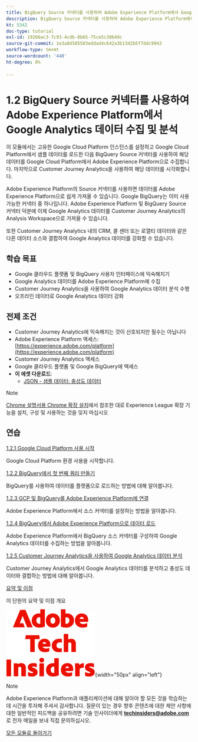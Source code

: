 ```yaml
---
title: BigQuery Source 커넥터를 사용하여 Adobe Experience Platform에서 Google Analytics 데이터 수집 및 분석
description: BigQuery Source 커넥터를 사용하여 Adobe Experience Platform에서 Google Analytics 데이터 수집 및 분석
kt: 5342
doc-type: tutorial
exl-id: 19266ac3-7c93-4cdb-8b65-75ce5c38649c
source-git-commit: 1e3a8d585503eddad4c642a3b13d2b5f7ddc9943
workflow-type: tm+mt
source-wordcount: '448'
ht-degree: 0%

---
```


# 1.2 BigQuery Source 커넥터를 사용하여 Adobe Experience Platform에서 Google Analytics 데이터 수집 및 분석

이 모듈에서는 고유한 Google Cloud Platform 인스턴스를 설정하고 Google Cloud Platform에서 샘플 데이터를 로드한 다음 BigQuery Source 커넥터를 사용하여 해당 데이터를 Google Cloud Platform에서 Adobe Experience Platform으로 수집합니다. 마지막으로 Customer Journey Analytics을 사용하여 해당 데이터를 시각화합니다.

Adobe Experience Platform의 Source 커넥터를 사용하면 데이터를 Adobe Experience Platform으로 쉽게 가져올 수 있습니다. Google BigQuery는 이미 사용 가능한 커넥터 중 하나입니다. Adobe Experience Platform 및 BigQuery Source 커넥터 덕분에 이제 Google Analytics 데이터를 Customer Journey Analytics의 Analysis Workspace으로 가져올 수 있습니다.

또한 Customer Journey Analytics 내의 CRM, 콜 센터 또는 로열티 데이터와 같은 다른 데이터 소스와 결합하여 Google Analytics 데이터를 강화할 수 있습니다.

## 학습 목표

- Google 클라우드 플랫폼 및 BigQuery 사용자 인터페이스에 익숙해지기
- Google Analytics 데이터를 Adobe Experience Platform에 수집
- Customer Journey Analytics을 사용하여 Google Analytics 데이터 분석 수행
- 오프라인 데이터로 Google Analytics 데이터 강화

## 전제 조건

- Customer Journey Analytics에 익숙해지는 것이 선호되지만 필수는 아닙니다
- Adobe Experience Platform 액세스: [https://experience.adobe.com/platform](https://experience.adobe.com/platform)
- Customer Journey Analytics 액세스
- Google 클라우드 플랫폼 및 Google BigQuery에 액세스
- **이 에셋 다운로드**:
   - [JSON - 샘플 데이터: 충성도 데이터](./../../../../assets/json/bqLoyalty.json)

>[!NOTE]
>
>[Chrome 설명서용 Chrome 확장 설치](../../../getting-started/gettingstarted/ex1.md)에서 참조한 대로 Experience League 확장 기능을 설치, 구성 및 사용하는 것을 잊지 마십시오

## 연습

[1.2.1 Google Cloud Platform 사용 시작](./ex1.md)

Google Cloud Platform 환경 사용을 시작합니다.

[1.2.2 BigQuery에서 첫 번째 쿼리 만들기](./ex2.md)

BigQuery를 사용하여 데이터를 플랫폼으로 로드하는 방법에 대해 알아봅니다.

[1.2.3 GCP 및 BigQuery를 Adobe Experience Platform에 연결](./ex3.md)

Adobe Experience Platform에서 소스 커넥터를 설정하는 방법을 알아봅니다.

[1.2.4 BigQuery에서 Adobe Experience Platform으로 데이터 로드](./ex4.md)

Adobe Experience Platform에서 BigQuery 소스 커넥터를 구성하여 Google Analytics 데이터를 수집하는 방법을 알아봅니다.

[1.2.5 Customer Journey Analytics을 사용하여 Google Analytics 데이터 분석](./ex5.md)

Customer Journey Analytics에서 Google Analytics 데이터를 분석하고 충성도 데이터와 결합하는 방법에 대해 알아봅니다.

[요약 및 이점](./summary.md)

이 단원의 요약 및 이점 개요

![기술 내부자](./../../../../assets/images/techinsiders.png){width="50px" align="left"}

>[!NOTE]
>
>Adobe Experience Platform과 애플리케이션에 대해 알아야 할 모든 것을 학습하는 데 시간을 투자해 주셔서 감사합니다. 질문이 있는 경우 향후 콘텐츠에 대한 제안 사항에 대한 일반적인 피드백을 공유하려면 기술 인사이더에게 **techinsiders@adobe.com**&#x200B;로 전자 메일을 보내 직접 문의하십시오.

[모든 모듈로 돌아가기](./../../../../overview.md)
